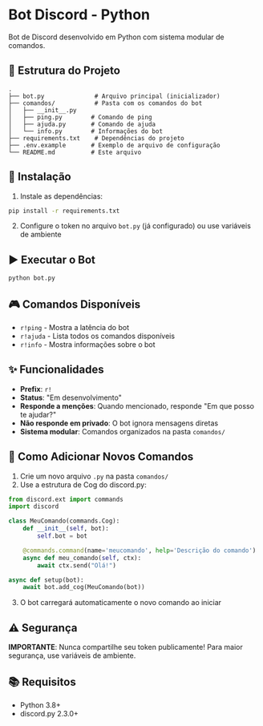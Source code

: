 # Bot Discord - Python

Bot de Discord desenvolvido em Python com sistema modular de comandos.

## 📁 Estrutura do Projeto

```
.
├── bot.py              # Arquivo principal (inicializador)
├── comandos/           # Pasta com os comandos do bot
│   ├── __init__.py
│   ├── ping.py        # Comando de ping
│   ├── ajuda.py       # Comando de ajuda
│   └── info.py        # Informações do bot
├── requirements.txt    # Dependências do projeto
├── .env.example       # Exemplo de arquivo de configuração
└── README.md          # Este arquivo
```

## 🚀 Instalação

1. Instale as dependências:
```bash
pip install -r requirements.txt
```

2. Configure o token no arquivo `bot.py` (já configurado) ou use variáveis de ambiente

## ▶️ Executar o Bot

```bash
python bot.py
```

## 🎮 Comandos Disponíveis

- `r!ping` - Mostra a latência do bot
- `r!ajuda` - Lista todos os comandos disponíveis
- `r!info` - Mostra informações sobre o bot

## ✨ Funcionalidades

- **Prefix**: `r!`
- **Status**: "Em desenvolvimento"
- **Responde a menções**: Quando mencionado, responde "Em que posso te ajudar?"
- **Não responde em privado**: O bot ignora mensagens diretas
- **Sistema modular**: Comandos organizados na pasta `comandos/`

## 📝 Como Adicionar Novos Comandos

1. Crie um novo arquivo `.py` na pasta `comandos/`
2. Use a estrutura de Cog do discord.py:

```python
from discord.ext import commands
import discord

class MeuComando(commands.Cog):
    def __init__(self, bot):
        self.bot = bot

    @commands.command(name='meucomando', help='Descrição do comando')
    async def meu_comando(self, ctx):
        await ctx.send("Olá!")

async def setup(bot):
    await bot.add_cog(MeuComando(bot))
```

3. O bot carregará automaticamente o novo comando ao iniciar

## ⚠️ Segurança

**IMPORTANTE**: Nunca compartilhe seu token publicamente! Para maior segurança, use variáveis de ambiente.

## 📚 Requisitos

- Python 3.8+
- discord.py 2.3.0+
